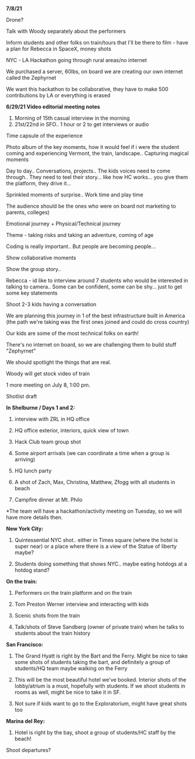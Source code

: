 **7/8/21**

Drone?

Talk with Woody separately about the performers

Inform students and other folks on train/tours that I'll be there to film - have a plan for Rebecca in SpaceX, money shots

NYC - LA Hackathon going through rural areas/no internet

We purchased a server, 60lbs, on board we are creating our own internet called the Zephyrnet

We want this hackathon to be collaborative, they have to make 500 contributions by LA or everything is erased

**6/29/21 Video editorial meeting notes**

1. Morning of 15th casual interview in the morning
2. 21st/22nd in SFO.. 1 hour or 2 to get interviews or audio

Time capsule of the experience

Photo album of the key moments, how it would feel if i were the student coming and experiencing Vermont, the train, landscape.. Capturing magical moments

Day to day.. Conversations, projects.. The kids voices need to come through.. They need to teel their story… like how HC works… you give them the platform, they drive it...

Sprinkled moments of surprise.. Work time and play time

The audience should be the ones who were on board not marketing to parents, colleges)

Emotional journey + Physical/Technical journey

Theme - taking risks and taking an adventure, coming of age

Coding is really important.. But people are becoming people…

Show collaborative moments

Show the group story..

Rebecca - id like to interview around 7 students who would be interested in talking to camera.. Some can be confident, some can be shy… just to get some key statements

Shoot 2-3 kids having a conversation

We are planning this journey in 1 of the best infrastructure built in America (the path we're taking was the first ones joined and could do cross country)

Our kids are some of the most technical folks on earth!

There's no internet on board, so we are challenging them to build stuff "Zephyrnet"

We should spotlight the things that are real.

Woody will get stock video of train

1 more meeting on July 8, 1:00 pm.

Shotlist draft

**In Shelburne / Days 1 and 2:**

1. interview with ZRL in HQ office

2. HQ office exterior, interiors, quick view of town

3. Hack Club team group shot

4. Some airport arrivals (we can coordinate a time when a group is arriving)

5. HQ lunch party

6. A shot of Zach, Max, Christina, Matthew, Zfogg with all students in beach

7. Campfire dinner at Mt. Philo

\*The team will have a hackathon/activity meeting on Tuesday, so we will have more details then.

**New York City:**

1. Quintessential NYC shot.. either in Times square (where the hotel is super near) or a place where there is a view of the Statue of liberty maybe?

2. Students doing something that shows NYC.. maybe eating hotdogs at a hotdog stand?

**On the train:**

1. Performers on the train platform and on the train

2. Tom Preston Werner interview and interacting with kids

3. Scenic shots from the train

4. Talk/shots of Steve Sandberg (owner of private train) when he talks to students about the train history

**San Francisco:**

1. The Grand Hyatt is right by the Bart and the Ferry. Might be nice to take some shots of students taking the bart, and definitely a group of students/HQ team maybe walking on the Ferry

2. This will be the most beautiful hotel we've booked. Interior shots of the lobby/atrium is a must, hopefully with students. If we shoot students in rooms as well, might be nice to take it in SF.

3. Not sure if kids want to go to the Exploratorium, might have great shots too

**Marina del Rey:**

1. Hotel is right by the bay, shoot a group of students/HC staff by the beach!

Shoot departures?